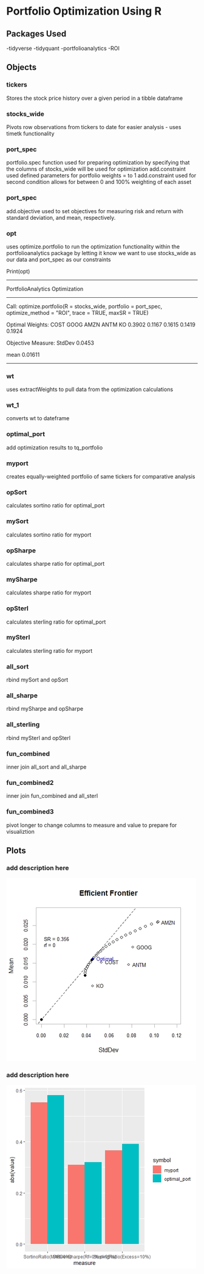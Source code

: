 # Portfolio Optimization Using R

## Packages Used 
-tidyverse
-tidyquant
-portfolioanalytics
-ROI

## Objects 

### tickers
Stores the stock price history over a given period in a tibble dataframe

### stocks_wide
Pivots row observations from tickers to date for easier analysis - uses timetk functionality

### port_spec 
portfolio.spec function used for preparing optimization by specifying that the columns of stocks_wide will be used for optimization
add.constraint used defined parameters for portfolio weights = to 1
add.constraint used for second condition allows for between 0 and 100% weighting of each asset

### port_spec
add.objective used to set objectives for measuring risk and return with standard deviation, and mean, respectively.

### opt
uses optimize.portfolio to run the optimization functionality within the portfolioanalytics package by letting it know we want to use stocks_wide as our data and port_spec as our constraints

Print(opt)
***********************************
PortfolioAnalytics Optimization
***********************************
Call:
optimize.portfolio(R = stocks_wide, portfolio = port_spec, optimize_method = "ROI", 
    trace = TRUE, maxSR = TRUE)

Optimal Weights:
  COST   GOOG   AMZN   ANTM     KO 
0.3902 0.1167 0.1615 0.1419 0.1924 

Objective Measure:
StdDev 
0.0453 

   mean 
0.01611 
************************************
### wt
uses extractWeights to pull data from the optimization calculations

### wt_1
converts wt to dateframe

### optimal_port
add optimization results to tq_portfolio

### myport
creates equally-weighted portfolio of same tickers for comparative analysis

### opSort
calculates sortino ratio for optimal_port

### mySort
calculates sortino ratio for myport

### opSharpe
calculates sharpe ratio for optimal_port

### mySharpe
calculates sharpe ratio for myport

### opSterl
calculates sterling ratio for optimal_port

### mySterl
calculates sterling ratio for myport

### all_sort
rbind mySort and opSort

### all_sharpe
rbind mySharpe and opSharpe

### all_sterling
rbind mySterl and opSterl

### fun_combined
inner join all_sort and all_sharpe

### fun_combined2
inner join fun_combined and all_sterl

### fun_combined3
pivot longer to change columns to measure and value to prepare for visualiztion

## Plots
### add description here
![](Images/EfficientFrontier.jpeg)

### add description here
![](Images/RiskadjustedReturn-BarGraph.jpeg)
